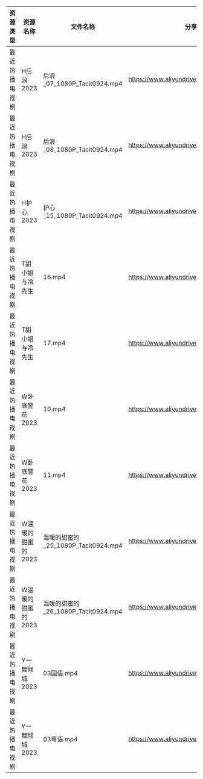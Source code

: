 | 资源类型    | 资源名称        | 文件名称                          | 分享链接                                      | 更新时间       |
| ------- | ----------- | ----------------------------- | ----------------------------------------- | ---------- |
| 最近热播电视剧 | H后浪2023     | 后浪_07_1080P_Tacit0924.mp4     | https://www.aliyundrive.com/s/Ez3GKYEjsy9 | 2023-05-18 |
| 最近热播电视剧 | H后浪2023     | 后浪_08_1080P_Tacit0924.mp4     | https://www.aliyundrive.com/s/Ez3GKYEjsy9 | 2023-05-18 |
| 最近热播电视剧 | H护心2023     | 护心_15_1080P_Tacit0924.mp4     | https://www.aliyundrive.com/s/9HkxgS4UCNB | 2023-05-18 |
| 最近热播电视剧 | T甜小姐与冷先生    | 16.mp4                        | https://www.aliyundrive.com/s/2nMQp859Cmw | 2023-05-18 |
| 最近热播电视剧 | T甜小姐与冷先生    | 17.mp4                        | https://www.aliyundrive.com/s/2nMQp859Cmw | 2023-05-18 |
| 最近热播电视剧 | W卧底警花2023   | 10.mp4                        | https://www.aliyundrive.com/s/AyAZwmJfSyh | 2023-05-18 |
| 最近热播电视剧 | W卧底警花2023   | 11.mp4                        | https://www.aliyundrive.com/s/AyAZwmJfSyh | 2023-05-18 |
| 最近热播电视剧 | W温暖的甜蜜的2023 | 温暖的甜蜜的_25_1080P_Tacit0924.mp4 | https://www.aliyundrive.com/s/jwz9SCbEiy3 | 2023-05-18 |
| 最近热播电视剧 | W温暖的甜蜜的2023 | 温暖的甜蜜的_26_1080P_Tacit0924.mp4 | https://www.aliyundrive.com/s/jwz9SCbEiy3 | 2023-05-18 |
| 最近热播电视剧 | Y一舞倾城2023   | 03国语.mp4                      | https://www.aliyundrive.com/s/rJHcZFVa1Tf | 2023-05-18 |
| 最近热播电视剧 | Y一舞倾城2023   | 03粤语.mp4                      | https://www.aliyundrive.com/s/rJHcZFVa1Tf | 2023-05-18 |
